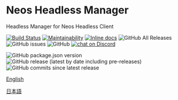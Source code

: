# Neos Headless Manager 
Headless Manager for Neos Headless Client

[![Build Status](https://travis-ci.org/bombitmanbomb/HeadlessCore.svg?branch=master)](https://travis-ci.org/bombitmanbomb/HeadlessCore) [![Maintainability](https://api.codeclimate.com/v1/badges/69cd0dabe98ce6ccace9/maintainability)](https://codeclimate.com/github/bombitmanbomb/HeadlessCore/maintainability) [![Inline docs](http://inch-ci.org/github/bombitmanbomb/HeadlessCore.svg?branch=master)](http://inch-ci.org/github/bombitmanbomb/HeadlessCore) ![GitHub All Releases](https://img.shields.io/github/downloads/bombitmanbomb/HeadlessCore/total) ![GitHub issues](https://img.shields.io/github/issues/bombitmanbomb/HeadlessCore) ![GitHub](https://img.shields.io/github/license/bombitmanbomb/HeadlessCore)
<a href="https://discord.gg/qXatU97"><img src="https://img.shields.io/discord/571612136036499466?logo=discord" alt="chat on Discord"></a>

![GitHub package.json version](https://img.shields.io/github/package-json/v/bombitmanbomb/HeadlessCore)
![GitHub release (latest by date including pre-releases)](https://img.shields.io/github/v/release/bombitmanbomb/HeadlessCore?include_prereleases)
![GitHub commits since latest release](https://img.shields.io/github/commits-since/bombitmanbomb/HeadlessCore/latest)

[English](/Docs/README_EN.md)

[日本語](/Docs/README_JP.md)
